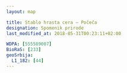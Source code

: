 ```yaml
---
layout: map

title: Stablo hrasta cera – Počeča
designation: Spomenik prirode
last_modified_at: 2018-05-31T00:23:11+02:00

WDPA: [555589007]
BioRaS: [233]
geoSrbija:
  L1_182: [44]
---
```

